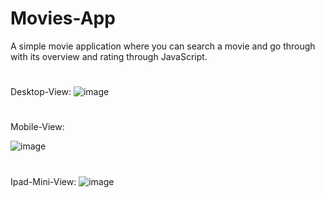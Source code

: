 # Movies-App
A simple movie application where you can search a movie and go through with its overview and rating through JavaScript.

#
Desktop-View:
![image](https://user-images.githubusercontent.com/66178232/158711097-7f0489a0-bfca-49f7-89c5-c6f65406b167.png)


#
Mobile-View:

![image](https://user-images.githubusercontent.com/66178232/158711184-58e42e8d-bb38-4964-815f-ba7c990417c9.png)

#
Ipad-Mini-View:
![image](https://user-images.githubusercontent.com/66178232/158711290-156c4253-471b-4c04-81b2-bfaf58cb6823.png)
